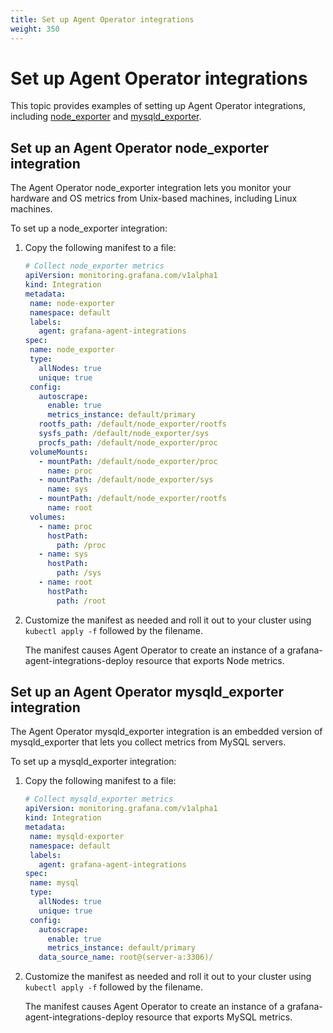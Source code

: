 ```yaml
---
title: Set up Agent Operator integrations
weight: 350
---
```

# Set up Agent Operator integrations

This topic provides examples of setting up Agent Operator integrations, including [node_exporter](#set-up-an-agent-operator-node_exporter-integration) and [mysqld_exporter](#set-up-an-agent-operator-mysqld_exporter-integration). 

## Set up an Agent Operator node_exporter integration

The Agent Operator node_exporter integration lets you monitor your hardware and OS metrics from Unix-based machines, including Linux machines.

To set up a node_exporter integration:

1. Copy the following manifest to a file:  

    ```yaml
    # Collect node_exporter metrics
    apiVersion: monitoring.grafana.com/v1alpha1
    kind: Integration
    metadata:
     name: node-exporter
     namespace: default
     labels:
       agent: grafana-agent-integrations
    spec:
     name: node_exporter
     type:
       allNodes: true
       unique: true
     config:
       autoscrape:
         enable: true
         metrics_instance: default/primary
       rootfs_path: /default/node_exporter/rootfs
       sysfs_path: /default/node_exporter/sys
       procfs_path: /default/node_exporter/proc
     volumeMounts:
       - mountPath: /default/node_exporter/proc
         name: proc
       - mountPath: /default/node_exporter/sys
         name: sys
       - mountPath: /default/node_exporter/rootfs
         name: root
     volumes:
       - name: proc
         hostPath:
           path: /proc
       - name: sys
         hostPath:
           path: /sys
       - name: root
         hostPath:
           path: /root
    ```

1. Customize the manifest as needed and roll it out to your cluster using `kubectl apply -f` followed by the filename.

    The manifest causes Agent Operator to create an instance of a grafana-agent-integrations-deploy resource that exports Node metrics.

## Set up an Agent Operator mysqld_exporter integration

The Agent Operator mysqld_exporter integration is an embedded version of mysqld_exporter that lets you collect metrics from MySQL servers.

To set up a mysqld_exporter integration:

1. Copy the following manifest to a file: 

    ```yaml
    # Collect mysqld_exporter metrics
    apiVersion: monitoring.grafana.com/v1alpha1
    kind: Integration
    metadata:
     name: mysqld-exporter
     namespace: default
     labels:
       agent: grafana-agent-integrations
    spec:
     name: mysql
     type:
       allNodes: true
       unique: true
     config:
       autoscrape:
         enable: true
         metrics_instance: default/primary
       data_source_name: root@(server-a:3306)/
    ``` 

1. Customize the manifest as needed and roll it out to your cluster using `kubectl apply -f` followed by the filename.

    The manifest causes Agent Operator to create an instance of a grafana-agent-integrations-deploy resource that exports MySQL metrics.